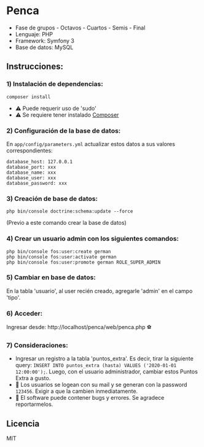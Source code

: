 # Penca

- Fase de grupos - Octavos - Cuartos - Semis - Final
- Lenguaje: PHP
- Framework: Symfony 3
- Base de datos: MySQL

## Instrucciones:

### 1) Instalación de dependencias:

```
composer install
````
- :warning: Puede requerir uso de 'sudo'
- :warning: Se requiere tener instalado [Composer](https://getcomposer.org/)

### 2) Configuración de la base de datos:

En `app/config/parameters.yml` actualizar estos datos a sus valores correspondientes:
```
database_host: 127.0.0.1
database_port: xxx
database_name: xxx
database_user: xxx
database_password: xxx
```

### 3) Creación de base de datos:
```
php bin/console doctrine:schema:update --force
````
(Previo a este comando crear la base de datos)

### 4) Crear un usuario admin con los siguientes comandos:

```
php bin/console fos:user:create german
php bin/console fos:user:activate german
php bin/console fos:user:promote german ROLE_SUPER_ADMIN
```

### 5) Cambiar en base de datos:
En la tabla 'usuario', al user recién creado, agregarle 'admin' en el campo 'tipo'.

### 6) Acceder:
Ingresar desde: http://localhost/penca/web/penca.php :soccer:

### 7) Consideraciones:
- Ingresar un registro a la tabla 'puntos_extra'. Es decir, tirar la siguiente query: ```INSERT INTO puntos_extra (hasta) VALUES ('2020-01-01 12:00:00');```. Luego, con el usuario administrador, cambiar estos Puntos Extra a gusto.
- :man: Los usuarios se logean con su mail y se generan con la password ```123456```. Exigir a que la cambien inmediatamente.
- :bug: El software puede contener bugs y errores. Se agradece reportarmelos.

## Licencia

MIT
